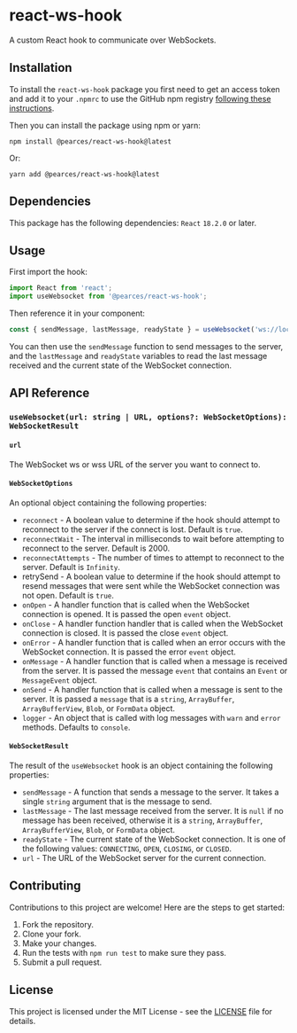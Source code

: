 # react-ws-hook

A custom React hook to communicate over WebSockets.

## Installation

To install the `react-ws-hook` package you first need to get an access token and add it to your `.npmrc` to use the GitHub npm registry [following these instructions](https://docs.github.com/en/packages/working-with-a-github-packages-registry/working-with-the-npm-registry).

Then you can install the package using npm or yarn:

```shell
npm install @pearces/react-ws-hook@latest
```

Or:

```shell
yarn add @pearces/react-ws-hook@latest
```

## Dependencies

This package has the following dependencies: `React` `18.2.0` or later.

## Usage

First import the hook:

```javascript
import React from 'react';
import useWebsocket from '@pearces/react-ws-hook';
```

Then reference it in your component:

```javascript
const { sendMessage, lastMessage, readyState } = useWebsocket('ws://localhost:8080');
```

You can then use the `sendMessage` function to send messages to the server, and the `lastMessage` and `readyState` variables to read the last message received and the current state of the WebSocket connection.

## API Reference

### `useWebsocket(url: string | URL, options?: WebSocketOptions): WebSocketResult`

#### `url`

The WebSocket ws or wss URL of the server you want to connect to.

#### `WebSocketOptions`

An optional object containing the following properties:

- `reconnect` - A boolean value to determine if the hook should attempt to reconnect to the server if the connect is lost. Default is `true`.
- `reconnectWait` - The interval in milliseconds to wait before attempting to reconnect to the server. Default is 2000.
- `reconnectAttempts` - The number of times to attempt to reconnect to the server. Default is `Infinity`.
- retrySend - A boolean value to determine if the hook should attempt to resend messages that were sent while the WebSocket connection was not open. Default is `true`.
- `onOpen` - A handler function that is called when the WebSocket connection is opened. It is passed the open `event` object.
- `onClose` - A handler function handler that is called when the WebSocket connection is closed. It is passed the close `event` object.
- `onError` - A handler function that is called when an error occurs with the WebSocket connection. It is passed the error `event` object.
- `onMessage` - A handler function that is called when a message is received from the server. It is passed the message `event` that contains an `Event` or `MessageEvent` object.
- `onSend` - A handler function that is called when a message is sent to the server. It is passed a `message` that is a `string`, `ArrayBuffer`, `ArrayBufferView`, `Blob`, or `FormData` object.
- `logger` - An object that is called with log messages with `warn` and `error` methods. Defaults to `console`.

#### `WebSocketResult`

The result of the `useWebsocket` hook is an object containing the following properties:

- `sendMessage` - A function that sends a message to the server. It takes a single `string` argument that is the message to send.
- `lastMessage` - The last message received from the server. It is `null` if no message has been received, otherwise it is a `string`, `ArrayBuffer`, `ArrayBufferView`, `Blob`, or `FormData` object.
- `readyState` - The current state of the WebSocket connection. It is one of the following values: `CONNECTING`, `OPEN`, `CLOSING`, or `CLOSED`.
- `url` - The URL of the WebSocket server for the current connection.

## Contributing

Contributions to this project are welcome! Here are the steps to get started:

1. Fork the repository.
2. Clone your fork.
3. Make your changes.
4. Run the tests with `npm run test` to make sure they pass.
5. Submit a pull request.

## License

This project is licensed under the MIT License - see the [LICENSE](LICENSE) file for details.

